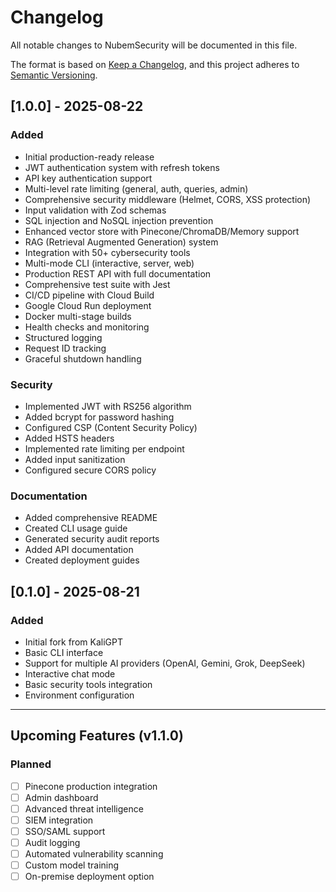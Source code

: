 # Changelog

All notable changes to NubemSecurity will be documented in this file.

The format is based on [Keep a Changelog](https://keepachangelog.com/en/1.0.0/),
and this project adheres to [Semantic Versioning](https://semver.org/spec/v2.0.0.html).

## [1.0.0] - 2025-08-22

### Added
- Initial production-ready release
- JWT authentication system with refresh tokens
- API key authentication support
- Multi-level rate limiting (general, auth, queries, admin)
- Comprehensive security middleware (Helmet, CORS, XSS protection)
- Input validation with Zod schemas
- SQL injection and NoSQL injection prevention
- Enhanced vector store with Pinecone/ChromaDB/Memory support
- RAG (Retrieval Augmented Generation) system
- Integration with 50+ cybersecurity tools
- Multi-mode CLI (interactive, server, web)
- Production REST API with full documentation
- Comprehensive test suite with Jest
- CI/CD pipeline with Cloud Build
- Google Cloud Run deployment
- Docker multi-stage builds
- Health checks and monitoring
- Structured logging
- Request ID tracking
- Graceful shutdown handling

### Security
- Implemented JWT with RS256 algorithm
- Added bcrypt for password hashing
- Configured CSP (Content Security Policy)
- Added HSTS headers
- Implemented rate limiting per endpoint
- Added input sanitization
- Configured secure CORS policy

### Documentation
- Added comprehensive README
- Created CLI usage guide
- Generated security audit reports
- Added API documentation
- Created deployment guides

## [0.1.0] - 2025-08-21

### Added
- Initial fork from KaliGPT
- Basic CLI interface
- Support for multiple AI providers (OpenAI, Gemini, Grok, DeepSeek)
- Interactive chat mode
- Basic security tools integration
- Environment configuration

---

## Upcoming Features (v1.1.0)

### Planned
- [ ] Pinecone production integration
- [ ] Admin dashboard
- [ ] Advanced threat intelligence
- [ ] SIEM integration
- [ ] SSO/SAML support
- [ ] Audit logging
- [ ] Automated vulnerability scanning
- [ ] Custom model training
- [ ] On-premise deployment option